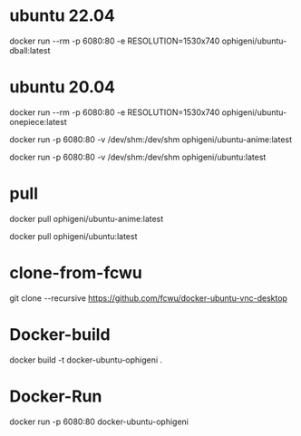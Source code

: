 # ubuntu 22.04
docker run --rm -p 6080:80 -e RESOLUTION=1530x740 ophigeni/ubuntu-dball:latest

# ubuntu 20.04
docker run --rm -p 6080:80 -e RESOLUTION=1530x740 ophigeni/ubuntu-onepiece:latest   

docker run -p 6080:80 -v /dev/shm:/dev/shm ophigeni/ubuntu-anime:latest

docker run -p 6080:80 -v /dev/shm:/dev/shm ophigeni/ubuntu:latest

# pull

docker pull ophigeni/ubuntu-anime:latest

docker pull ophigeni/ubuntu:latest

# clone-from-fcwu

git clone --recursive https://github.com/fcwu/docker-ubuntu-vnc-desktop

# Docker-build

docker build -t docker-ubuntu-ophigeni .

# Docker-Run

docker run -p 6080:80 docker-ubuntu-ophigeni
